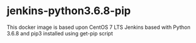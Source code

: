 # jenkins-python3.6.8-pip
This docker image is based upon CentOS 7 LTS Jenkins based with Python 3.6.8 and pip3 installed using get-pip script
